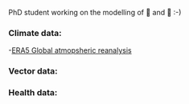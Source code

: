 PhD student working on the modelling of 🦟 and 🦠 :-)

### Climate data:
-[ERA5 Global atmopsheric reanalysis](https://cds.climate.copernicus.eu/cdsapp#!/dataset/reanalysis-era5-complete?tab=overview)

### Vector data:


### Health data:


<!--
**Mgarrizor/Mgarrizor** is a ✨ _special_ ✨ repository because its `README.md` (this file) appears on your GitHub profile.

Here are some ideas to get you started:

- 🔭 I’m currently working on ...
- 🌱 I’m currently learning ...
- 👯 I’m looking to collaborate on ...
- 🤔 I’m looking for help with ...
- 💬 Ask me about ...
- 📫 How to reach me: ...
- 😄 Pronouns: ...
- ⚡ Fun fact: ...
-->
